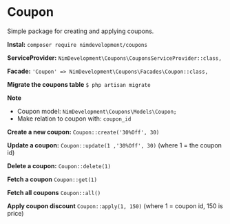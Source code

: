 # Coupon
Simple package for creating and applying coupons.

**Instal:**
`composer require nimdevelopment/coupons`

**ServiceProvider:**
`NimDevelopment\Coupons\CouponsServiceProvider::class,`

**Facade:**
`'Coupon' => NimDevelopment\Coupons\Facades\Coupon::class,`

**Migrate the coupons table**
`$ php artisan migrate`


**Note**
- Coupon model: `NimDevelopment\Coupons\Models\Coupon;`
- Make relation to coupon with: `coupon_id`


**Create a new coupon:**
``` Coupon::create('30%Off', 30) ```

**Update a coupon:**
``` Coupon::update(1 ,'30%Off', 30) ```
(where 1 = the coupon id)

**Delete a coupon:**
``` Coupon::delete(1) ```

**Fetch a coupon**
``` Coupon::get(1) ```

**Fetch all coupons**
``` Coupon::all() ```

**Apply coupon discount**
``` Coupon::apply(1, 150) ```
(where 1 = coupon id, 150 is price)
